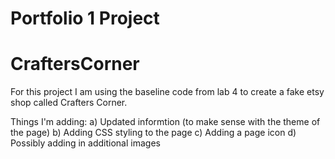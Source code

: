 # Portfolio 1 Project
# CraftersCorner

For this project I am using the baseline code from lab 4 to create a fake etsy shop called Crafters Corner.

Things I'm adding:
  a) Updated informtion (to make sense with the theme of the page)
  b) Adding CSS styling to the page
  c) Adding a page icon
  d) Possibly adding in additional images
